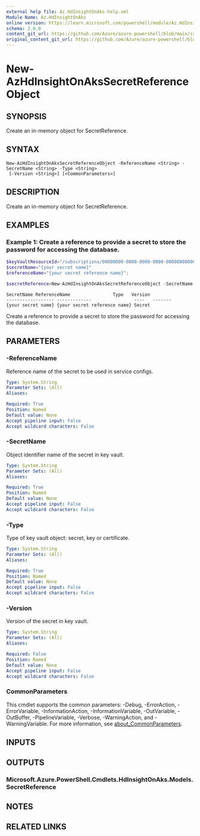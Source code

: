 ```yaml
---
external help file: Az.HdInsightOnAks-help.xml
Module Name: Az.HdInsightOnAks
online version: https://learn.microsoft.com/powershell/module/Az.HdInsightOnAks/new-azhdinsightonakssecretreferenceobject
schema: 2.0.0
content_git_url: https://github.com/Azure/azure-powershell/blob/main/src/HdInsightOnAks/HdInsightOnAks/help/New-AzHdInsightOnAksSecretReferenceObject.md
original_content_git_url: https://github.com/Azure/azure-powershell/blob/main/src/HdInsightOnAks/HdInsightOnAks/help/New-AzHdInsightOnAksSecretReferenceObject.md
---
```


# New-AzHdInsightOnAksSecretReferenceObject

## SYNOPSIS
Create an in-memory object for SecretReference.

## SYNTAX

```
New-AzHdInsightOnAksSecretReferenceObject -ReferenceName <String> -SecretName <String> -Type <String>
 [-Version <String>] [<CommonParameters>]
```

## DESCRIPTION
Create an in-memory object for SecretReference.

## EXAMPLES

### Example 1: Create a reference to provide a secret to store the password for accessing the database.
```powershell
$keyVaultResourceId="/subscriptions/00000000-0000-0000-0000-000000000000/resourceGroups/{your resource group name}/providers/Microsoft.KeyVault/vaults/{your vault name}";
$secretName="{your secret name}"
$referenceName="{your secret reference name}";

$secretReference=New-AzHdInsightOnAksSecretReferenceObject -SecretName $secretName -ReferenceName $referenceName -Type Secret
```

```output
SecretName ReferenceName                Type   Version
------------------ -------------                ----   -------
{your secret name} {your secret reference name} Secret
```

Create a reference to provide a secret to store the password for accessing the database.

## PARAMETERS

### -ReferenceName
Reference name of the secret to be used in service configs.

```yaml
Type: System.String
Parameter Sets: (All)
Aliases:

Required: True
Position: Named
Default value: None
Accept pipeline input: False
Accept wildcard characters: False
```

### -SecretName
Object identifier name of the secret in key vault.

```yaml
Type: System.String
Parameter Sets: (All)
Aliases:

Required: True
Position: Named
Default value: None
Accept pipeline input: False
Accept wildcard characters: False
```

### -Type
Type of key vault object: secret, key or certificate.

```yaml
Type: System.String
Parameter Sets: (All)
Aliases:

Required: True
Position: Named
Default value: None
Accept pipeline input: False
Accept wildcard characters: False
```

### -Version
Version of the secret in key vault.

```yaml
Type: System.String
Parameter Sets: (All)
Aliases:

Required: False
Position: Named
Default value: None
Accept pipeline input: False
Accept wildcard characters: False
```

### CommonParameters
This cmdlet supports the common parameters: -Debug, -ErrorAction, -ErrorVariable, -InformationAction, -InformationVariable, -OutVariable, -OutBuffer, -PipelineVariable, -Verbose, -WarningAction, and -WarningVariable. For more information, see [about_CommonParameters](http://go.microsoft.com/fwlink/?LinkID=113216).

## INPUTS

## OUTPUTS

### Microsoft.Azure.PowerShell.Cmdlets.HdInsightOnAks.Models.SecretReference

## NOTES

## RELATED LINKS
